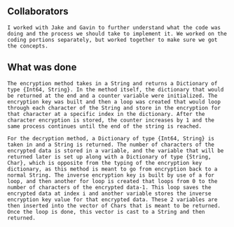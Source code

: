 ## Collaborators
    I worked with Jake and Gavin to further understand what the code was doing and the process we should take to implement it. We worked on the coding portions separately, but worked together to make sure we got the concepts.

## What was done
    The encryption method takes in a String and returns a Dictionary of type {Int64, String}. In the method itself, the dictionary that would be returned at the end and a counter variable were initialized. The encryption key was built and then a loop was created that would loop through each character of the String and store in the encryption for that character at a specific index in the dictionary. After the character encryption is stored, the counter increases by 1 and the same process continues until the end of the string is reached.

    For the decryption method, a Dictionary of type {Int64, String} is taken in and a String is returned. The number of characters of the encrypted data is stored in a variable, and the variable that will be returned later is set up along with a Dictionary of type {String, Char}, which is opposite from the typing of the encryption key dictionary, as this method is meant to go from encryption back to a normal String. The inverse encryption key is built by use of a for loop, and then another for loop is created that loops from 0 to the number of characters of the encrypted data-1. This loop saves the encrypted data at index i and another variable stores the inverse encryption key value for that encrypted data. These 2 variables are then inserted into the vector of Chars that is meant to be returned. Once the loop is done, this vector is cast to a String and then returned.

